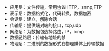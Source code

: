 - 应用层：文件传输，常用协议HTTP，snmp,FTP 
- 表示层：数据格式化，代码转换，数据加密
- 会话层：建立，解除会话
- 传输层：提供端对端的接口，tcp,udp
- 网络层：为数据包选择路由，IP，icmp
- 数据链路层：传输有地址的帧
- 物理层：二进制的数据形式在物理媒体上传输数据
